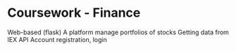 # Coursework - Finance

Web-based (flask) 
A platform manage portfolios of stocks
Getting data from IEX API
Account registration, login
